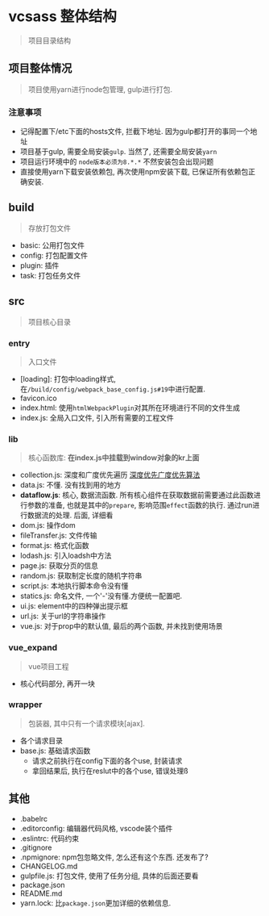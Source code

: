 # vcsass 整体结构

> 项目目录结构

## 项目整体情况

> 项目使用yarn进行node包管理, gulp进行打包.

### 注意事项

* 记得配置下/etc下面的hosts文件, 拦截下地址. 因为gulp都打开的事同一个地址
* 项目基于gulp, 需要全局安装`gulp`. 当然了, 还需要全局安装`yarn`
* 项目运行环境中的 `node版本必须为8.*.*` 不然安装包会出现问题
* 直接使用yarn下载安装依赖包, 再次使用npm安装下载, 已保证所有依赖包正确安装.

## build

> 存放打包文件

* basic: 公用打包文件
* config: 打包配置文件
* plugin: 插件
* task: 打包任务文件

## src

> 项目核心目录

### entry

> 入口文件

* [loading]: 打包中loading样式, 在`/build/config/webpack_base_config.js#19`中进行配置.
* favicon.ico
* index.html: 使用`htmlWebpackPlugin`对其所在环境进行不同的文件生成
* index.js: 全局入口文件, 引入所有需要的工程文件

### lib

> 核心函数库: **在index.js中挂载到window对象的kr上面**

* collection.js: 深度和广度优先遍历 [深度优先广度优先算法](https://zhuanlan.zhihu.com/p/38477689)
* data.js: 不懂. 没有找到用的地方
* **dataflow.js**: 核心, 数据流函数. 所有核心组件在获取数据前需要通过此函数进行参数的准备, 也就是其中的`prepare`, 影响范围`effect`函数的执行. 通过run进行数据流的处理. 后面, 详细看
* dom.js: 操作dom
* fileTransfer.js: 文件传输
* format.js: 格式化函数
* lodash.js: 引入loadsh中方法
* page.js: 获取分页的信息
* random.js: 获取制定长度的随机字符串
* script.js: 本地执行脚本命令没有懂
* statics.js: 命名文件, 一个'-'没有懂.方便统一配置吧.
* ui.js: element中的四种弹出提示框
* url.js: 关于url的字符串操作
* vue.js: 对于prop中的默认值, 最后的两个函数, 并未找到使用场景

### vue_expand

> vue项目工程

* 核心代码部分, 再开一块

### wrapper

> 包装器, 其中只有一个请求模块[ajax].

* 各个请求目录
* base.js: 基础请求函数
  * 请求之前执行在config下面的各个use, 封装请求
  * 拿回结果后, 执行在reslut中的各个use, 错误处理ß

## 其他

* .babelrc
* .editorconfig: 编辑器代码风格, vscode装个插件
* .eslintrc: 代码约束
* .gitignore
* .npmignore: npm包忽略文件, 怎么还有这个东西. 还发布了?
* CHANGELOG.md
* gulpfile.js: 打包文件, 使用了任务分组, 具体的后面还要看
* package.json
* README.md
* yarn.lock: 比`package.json`更加详细的依赖信息.
